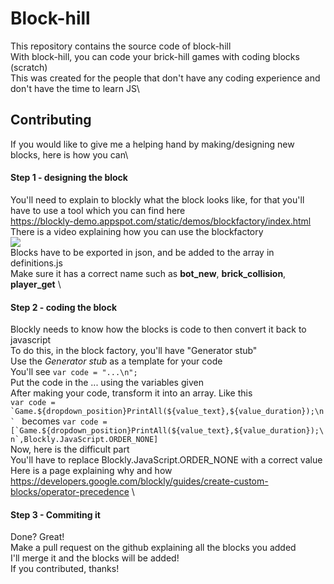 # Block-hill
This repository contains the source code of block-hill\
With block-hill, you can code your brick-hill games with coding blocks (scratch)\
This was created for the people that don't have any coding experience and don't have the time to learn JS\
## Contributing
If you would like to give me a helping hand by making/designing new blocks, here is how you can\
#### Step 1 - designing the block
You'll need to explain to blockly what the block looks like, for that you'll have to use a tool which you can find here\
https://blockly-demo.appspot.com/static/demos/blockfactory/index.html \
There is a video explaining how you can use the blockfactory \
[![](https://img.youtube.com/vi/s2_xaEvcVI0/0.jpg)](https://www.youtube.com/watch?v=s2_xaEvcVI0&feature=emb_logo) \
Blocks have to be exported in json, and be added to the array in definitions.js \
Make sure it has a correct name such as **bot_new**, **brick_collision**, **player_get** \
#### Step 2 - coding the block
Blockly needs to know how the blocks is code to then convert it back to javascript \
To do this, in the block factory, you'll have "Generator stub" \
Use the *Generator stub* as a template for your code \
You'll see `var code = "...\n";` \
Put the code in the ... using the variables given \
After making your code, transform it into an array. Like this \
```var code = `Game.${dropdown_position}PrintAll(${value_text},${value_duration});\n` ``` becomes ```var code = [`Game.${dropdown_position}PrintAll(${value_text},${value_duration});\n`,Blockly.JavaScript.ORDER_NONE] ``` \
Now, here is the difficult part \
You'll have to replace Blockly.JavaScript.ORDER_NONE with a correct value \
Here is a page explaining why and how https://developers.google.com/blockly/guides/create-custom-blocks/operator-precedence \
#### Step 3 - Commiting it
Done? Great! \
Make a pull request on the github explaining all the blocks you added \
I'll merge it and the blocks will be added! \
If you contributed, thanks!